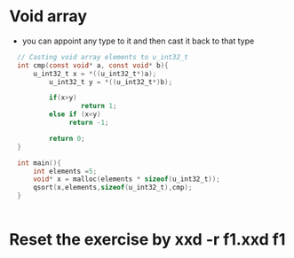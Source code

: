 # Void array
  - you can appoint any type to it and then cast it back to that type 
  ```c
	// Casting void array elements to u_int32_t 
	int cmp(const void* a, const void* b){
		u_int32_t x = *((u_int32_t*)a);
	        u_int32_t y = *((u_int32_t*)b);

        	if(x>y)
                	return 1;
        	else if (x<y)
               	 return -1;

	        return 0;
	}	

	int main(){
		int elements =5;
		void* x = malloc(elements * sizeof(u_int32_t));
		qsort(x,elements,sizeof(u_int32_t),cmp);
	}
	
  ```


# Reset the exercise by xxd -r f1.xxd f1 
